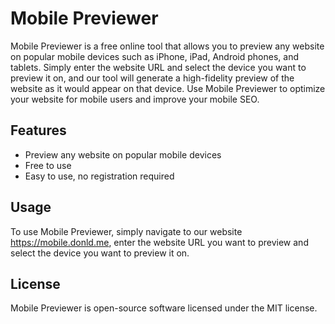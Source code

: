# Mobile Previewer

Mobile Previewer is a free online tool that allows you to preview any website on popular mobile devices such as iPhone, iPad, Android phones, and tablets. Simply enter the website URL and select the device you want to preview it on, and our tool will generate a high-fidelity preview of the website as it would appear on that device. Use Mobile Previewer to optimize your website for mobile users and improve your mobile SEO.

## Features
- Preview any website on popular mobile devices
- Free to use
- Easy to use, no registration required

## Usage
To use Mobile Previewer, simply navigate to our website https://mobile.donld.me, enter the website URL you want to preview and select the device you want to preview it on.


## License
Mobile Previewer is open-source software licensed under the MIT license.
